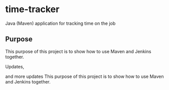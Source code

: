 # time-tracker
Java (Maven) application for tracking time on the job

## Purpose

This purpose of this project is to show how to use Maven and Jenkins together.

Updates, 

and more updates
This purpose of this project is to show how to use Maven and Jenkins together.
